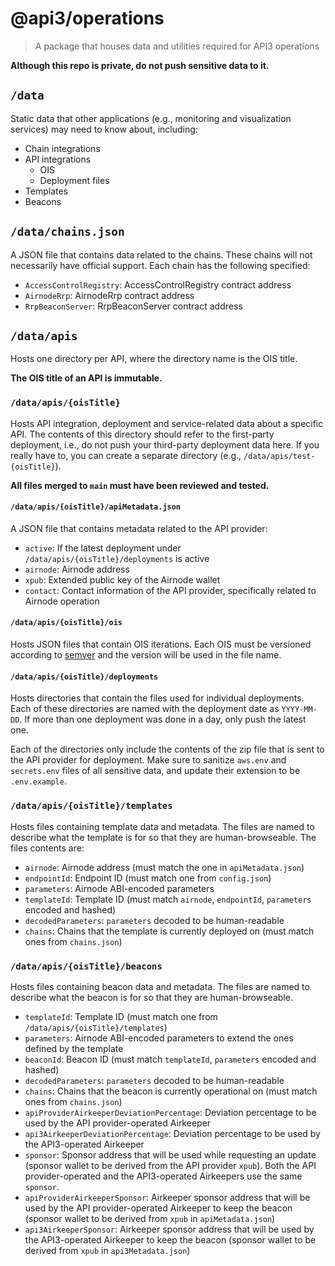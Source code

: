 # @api3/operations

> A package that houses data and utilities required for API3 operations

**Although this repo is private, do not push sensitive data to it.**

## `/data`

Static data that other applications (e.g., monitoring and visualization services) may need to know about, including:

- Chain integrations
- API integrations
  - OIS
  - Deployment files
- Templates
- Beacons

## `/data/chains.json`

A JSON file that contains data related to the chains. These chains will not necessarily have official support. Each
chain has the following specified:

- `AccessControlRegistry`: AccessControlRegistry contract address
- `AirnodeRrp`: AirnodeRrp contract address
- `RrpBeaconServer`: RrpBeaconServer contract address

## `/data/apis`

Hosts one directory per API, where the directory name is the OIS title.

**The OIS title of an API is immutable.**

### `/data/apis/{oisTitle}`

Hosts API integration, deployment and service-related data about a specific API. The contents of this directory should
refer to the first-party deployment, i.e., do not push your third-party deployment data here. If you really have to, you
can create a separate directory (e.g., `/data/apis/test-{oisTitle}`).

**All files merged to `main` must have been reviewed and tested.**

#### `/data/apis/{oisTitle}/apiMetadata.json`

A JSON file that contains metadata related to the API provider:

- `active`: If the latest deployment under `/data/apis/{oisTitle}/deployments` is active
- `airnode`: Airnode address
- `xpub`: Extended public key of the Airnode wallet
- `contact`: Contact information of the API provider, specifically related to Airnode operation

#### `/data/apis/{oisTitle}/ois`

Hosts JSON files that contain OIS iterations. Each OIS must be versioned according to [semver](https://semver.org/) and
the version will be used in the file name.

#### `/data/apis/{oisTitle}/deployments`

Hosts directories that contain the files used for individual deployments. Each of these directories are named with the
deployment date as `YYYY-MM-DD`. If more than one deployment was done in a day, only push the latest one.

Each of the directories only include the contents of the zip file that is sent to the API provider for deployment. Make
sure to sanitize `aws.env` and `secrets.env` files of all sensitive data, and update their extension to be
`.env.example`.

### `/data/apis/{oisTitle}/templates`

Hosts files containing template data and metadata. The files are named to describe what the template is for so that they
are human-browseable. The files contents are:

- `airnode`: Airnode address (must match the one in `apiMetadata.json`)
- `endpointId`: Endpoint ID (must match one from `config.json`)
- `parameters`: Airnode ABI-encoded parameters
- `templateId`: Template ID (must match `airnode`, `endpointId`, `parameters` encoded and hashed)
- `decodedParameters`: `parameters` decoded to be human-readable
- `chains`: Chains that the template is currently deployed on (must match ones from `chains.json`)

### `/data/apis/{oisTitle}/beacons`

Hosts files containing beacon data and metadata. The files are named to describe what the beacon is for so that they are
human-browseable.

- `templateId`: Template ID (must match one from `/data/apis/{oisTitle}/templates`)
- `parameters`: Airnode ABI-encoded parameters to extend the ones defined by the template
- `beaconId`: Beacon ID (must match `templateId`, `parameters` encoded and hashed)
- `decodedParameters`: `parameters` decoded to be human-readable
- `chains`: Chains that the beacon is currently operational on (must match ones from `chains.json`)
- `apiProviderAirkeeperDeviationPercentage`: Deviation percentage to be used by the API provider-operated Airkeeper
- `api3AirkeeperDeviationPercentage`: Deviation percentage to be used by the API3-operated Airkeeper
- `sponsor`: Sponsor address that will be used while requesting an update (sponsor wallet to be derived from the API
  provider `xpub`). Both the API provider-operated and the API3-operated Airkeepers use the same `sponsor`.
- `apiProviderAirkeeperSponsor`: Airkeeper sponsor address that will be used by the API provider-operated Airkeeper to
  keep the beacon (sponsor wallet to be derived from `xpub` in `apiMetadata.json`)
- `api3AirkeeperSponsor`: Airkeeper sponsor address that will be used by the API3-operated Airkeeper to keep the beacon
  (sponsor wallet to be derived from `xpub` in `api3Metadata.json`)
